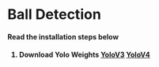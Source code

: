 <h1>Ball Detection</h1>

<h4>Read the installation steps below<h4>

1. Download Yolo Weights
[YoloV3](https://pjreddie.com/media/files/yolov3.weights)
[YoloV4](https://github.com/AlexeyAB/darknet/releases/download/darknet_yolo_v3_optimal/yolov4.weights)
